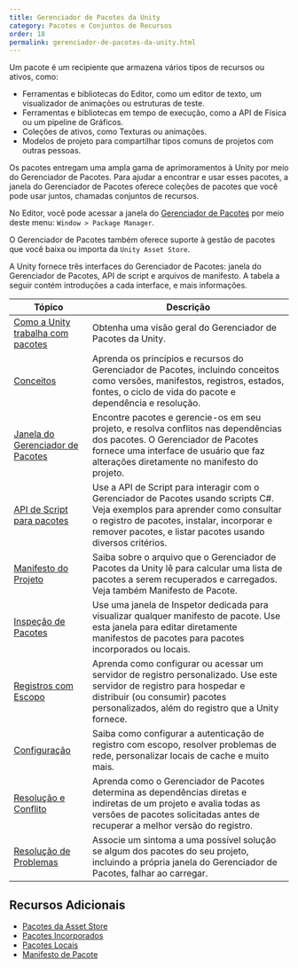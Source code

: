 ```yaml
---
title: Gerenciador de Pacotes da Unity
category: Pacotes e Conjuntos de Recursos
order: 18
permalink: gerenciador-de-pacotes-da-unity.html
---
```


Um pacote é um recipiente que armazena vários tipos de recursos ou ativos, como:

* Ferramentas e bibliotecas do Editor, como um editor de texto, um visualizador de animações ou estruturas de teste.
* Ferramentas e bibliotecas em tempo de execução, como a API de Física ou um pipeline de Gráficos.
* Coleções de ativos, como Texturas ou animações.
* Modelos de projeto para compartilhar tipos comuns de projetos com outras pessoas.

Os pacotes entregam uma ampla gama de aprimoramentos à Unity por meio do Gerenciador de Pacotes. Para ajudar a encontrar e usar esses pacotes, a janela do Gerenciador de Pacotes oferece coleções de pacotes que você pode usar juntos, chamadas conjuntos de recursos.

No Editor, você pode acessar a janela do [Gerenciador de Pacotes]() por meio deste menu: `Window > Package Manager`.

O Gerenciador de Pacotes também oferece suporte à gestão de pacotes que você baixa ou importa da `Unity Asset Store`.

A Unity fornece três interfaces do Gerenciador de Pacotes: janela do Gerenciador de Pacotes, API de script e arquivos de manifesto. A tabela a seguir contém introduções a cada interface, e mais informações.

| Tópico | Descrição |
|-------|--------|
| [Como a Unity trabalha com pacotes]() | Obtenha uma visão geral do Gerenciador de Pacotes da Unity. |
| [Conceitos]() | Aprenda os princípios e recursos do Gerenciador de Pacotes, incluindo conceitos como versões, manifestos, registros, estados, fontes, o ciclo de vida do pacote e dependência e resolução. |
| [Janela do Gerenciador de Pacotes]() | Encontre pacotes e gerencie-os em seu projeto, e resolva conflitos nas dependências dos pacotes. O Gerenciador de Pacotes fornece uma interface de usuário que faz alterações diretamente no manifesto do projeto. |
| [API de Script para pacotes]() | Use a API de Script para interagir com o Gerenciador de Pacotes usando scripts C#. Veja exemplos para aprender como consultar o registro de pacotes, instalar, incorporar e remover pacotes, e listar pacotes usando diversos critérios. |
| [Manifesto do Projeto]() | Saiba sobre o arquivo que o Gerenciador de Pacotes da Unity lê para calcular uma lista de pacotes a serem recuperados e carregados. Veja também Manifesto de Pacote. |
| [Inspeção de Pacotes]() | Use uma janela de Inspetor dedicada para visualizar qualquer manifesto de pacote. Use esta janela para editar diretamente manifestos de pacotes para pacotes incorporados ou locais. |
| [Registros com Escopo]() | Aprenda como configurar ou acessar um servidor de registro personalizado. Use este servidor de registro para hospedar e distribuir (ou consumir) pacotes personalizados, além do registro que a Unity fornece. |
| [Configuração]() | Saiba como configurar a autenticação de registro com escopo, resolver problemas de rede, personalizar locais de cache e muito mais. |
| [Resolução e Conflito]() | Aprenda como o Gerenciador de Pacotes determina as dependências diretas e indiretas de um projeto e avalia todas as versões de pacotes solicitadas antes de recuperar a melhor versão do registro. |
| [Resolução de Problemas]() | Associe um sintoma a uma possível solução se algum dos pacotes do seu projeto, incluindo a própria janela do Gerenciador de Pacotes, falhar ao carregar. |

## Recursos Adicionais

* [Pacotes da Asset Store]()
* [Pacotes Incorporados]()
* [Pacotes Locais]() 
* [Manifesto de Pacote]()